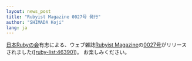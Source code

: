 ```yaml
---
layout: news_post
title: "Rubyist Magazine 0027号 発行"
author: "SHIMADA Koji"
lang: ja
---
```


[日本Rubyの会][1]有志による、ウェブ雑誌[Rubyist
Magazine][2]の[0027号][3]がリリースされました([\[ruby-list:46390\]][4])。 お楽しみください。



[1]: http://jp.rubyist.net/ 
[2]: http://jp.rubyist.net/magazine/ 
[3]: http://jp.rubyist.net/magazine/?0027 
[4]: http://blade.nagaokaut.ac.jp/cgi-bin/scat.rb/ruby/ruby-list/46390 
